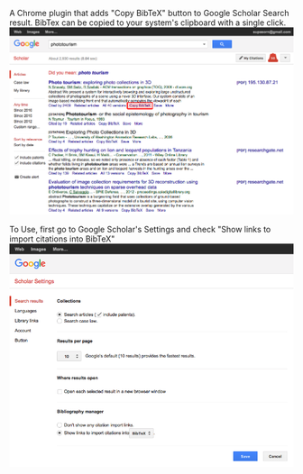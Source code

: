 A Chrome plugin that adds "Copy BibTeX" button to Google Scholar Search result. BibTex can be copied to your system's clipboard with a single click.
![Copy Button](/imgs/screenshot1.png)

To Use, first go to Google Scholar's Settings and check "Show links to import citations into BibTeX"
![alt tag](/imgs/screenshot2.png)

